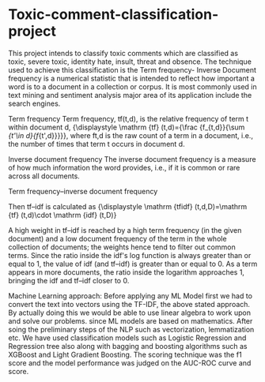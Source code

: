 # Toxic-comment-classification-project
This project intends to classify toxic comments which are classified as toxic, severe toxic, identity hate, insult, threat and obsence.
The technique used to achieve this classification is the Term frequency- Inverse Document frequency is a numerical statistic that is intended to reflect
how important a word is to a document in a collection or corpus. It is most commonly used in text mining and sentiment analysis major area of its application include
the search engines.

Term frequency
Term frequency, tf(t,d), is the relative frequency of term t within document d,
{\displaystyle \mathrm {tf} (t,d)={\frac {f_{t,d}}{\sum _{t'\in d}{f_{t',d}}}}},
where ft,d is the raw count of a term in a document, i.e., the number of times that term t occurs in document d.

Inverse document frequency
The inverse document frequency is a measure of how much information the word provides, i.e., if it is common or rare across all documents.

Term frequency–inverse document frequency

Then tf–idf is calculated as
{\displaystyle \mathrm {tfidf} (t,d,D)=\mathrm {tf} (t,d)\cdot \mathrm {idf} (t,D)}

A high weight in tf–idf is reached by a high term frequency (in the given document) and a low document frequency of the term in the whole collection of documents; 
the weights hence tend to filter out common terms. Since the ratio inside the idf's log function is always greater than or equal to 1, the value of idf (and tf–idf) 
is greater than or equal to 0.
As a term appears in more documents, the ratio inside the logarithm approaches 1, bringing the idf and tf–idf closer to 0.

Machine Learning approach:
Before applying any ML Model first we had to convert the text into vectors using the TF-IDF, the above stated approach. By actually doing this we would be able to use
linear algebra to work upon and solve our problems. since ML models are based on mathematics. After soing the preliminary steps
of the NLP such as vectorization, lemmatization etc.
We have used classification models such as Logistic Regression and Regression tree also along with bagging and boosting algorithms such as XGBoost
and Light Gradient Boosting. The scoring technique was the f1 score and the model performance was judged on the AUC-ROC curve and score.
